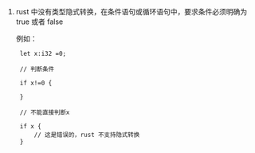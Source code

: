 1. rust 中没有类型隐式转换，在条件语句或循环语句中，要求条件必须明确为true 或者 false

   例如： 
   
        let x:i32 =0;

        // 判断条件

        if x!=0 {

        }

        // 不能直接判断x

        if x {
            // 这是错误的，rust 不支持隐式转换
        }
